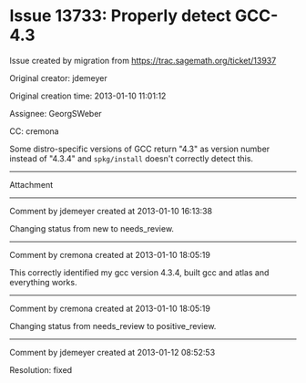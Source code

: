 # Issue 13733: Properly detect GCC-4.3

Issue created by migration from https://trac.sagemath.org/ticket/13937

Original creator: jdemeyer

Original creation time: 2013-01-10 11:01:12

Assignee: GeorgSWeber

CC:  cremona

Some distro-specific versions of GCC return "4.3" as version number instead of "4.3.4" and `spkg/install` doesn't correctly detect this.


---

Attachment


---

Comment by jdemeyer created at 2013-01-10 16:13:38

Changing status from new to needs_review.


---

Comment by cremona created at 2013-01-10 18:05:19

This correctly identified my gcc version 4.3.4, built gcc and atlas and everything works.


---

Comment by cremona created at 2013-01-10 18:05:19

Changing status from needs_review to positive_review.


---

Comment by jdemeyer created at 2013-01-12 08:52:53

Resolution: fixed
